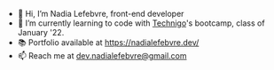 - 👋 Hi, I’m Nadia Lefebvre, front-end developer
- 🌱 I’m currently learning to code with <a class="reference" href="https://www.technigo.io" title="Technigo">Technigo</a>'s bootcamp, class of January '22.
- 📚 Portfolio available at <a class="reference" href="https://nadialefebvre.dev/" title="Nadia Lefebvre">https://nadialefebvre.dev/</a>
- 📫 Reach me at <a href="mailto:dev.nadialefebvre@gmail.com" title="Nadia Lefebvre">dev.nadialefebvre@gmail.com</a>

<!---
nadialefebvre/nadialefebvre is a ✨ special ✨ repository because its `README.md` (this file) appears on your GitHub profile.
You can click the Preview link to take a look at your changes.
--->
